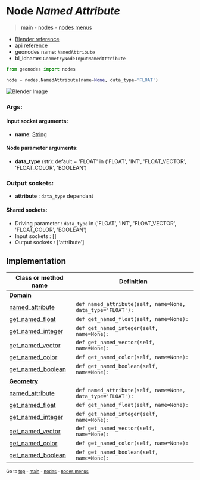 # Node *Named Attribute*

> [main](../structure.md) - [nodes](nodes.md) - [nodes menus](nodes_menus.md)

- [Blender reference](https://docs.blender.org/manual/en/latest/modeling/geometry_nodes/input/named_attribute.html)
- [api reference](https://docs.blender.org/api/current/bpy.types.GeometryNodeInputNamedAttribute.html)
- geonodes name: `NamedAttribute`
- bl_idname: `GeometryNodeInputNamedAttribute`

```python
from geonodes import nodes

node = nodes.NamedAttribute(name=None, data_type='FLOAT')
```

![Blender Image](https://docs.blender.org/manual/en/latest/_images/node-types_GeometryNodeInputNamedAttribute.webp)

### Args:

#### Input socket arguments:

- **name**: [String](String.md)

#### Node parameter arguments:

- **data_type** (str): default = 'FLOAT' in ('FLOAT', 'INT', 'FLOAT_VECTOR', 'FLOAT_COLOR', 'BOOLEAN')

### Output sockets:

- **attribute** : ``data_type`` dependant

#### Shared sockets:

- Driving parameter : ``data_type`` in ('FLOAT', 'INT', 'FLOAT_VECTOR', 'FLOAT_COLOR', 'BOOLEAN')
- Input sockets  : []
- Output sockets : ['attribute']
## Implementation

| Class or method name | Definition |
|----------------------|------------|
| **[Domain](Domain.md)** |
| [named_attribute](Domain.md#named_attribute) | `def named_attribute(self, name=None, data_type='FLOAT'):` |
| [get_named_float](Domain.md#get_named_float) | `def get_named_float(self, name=None):` |
| [get_named_integer](Domain.md#get_named_integer) | `def get_named_integer(self, name=None):` |
| [get_named_vector](Domain.md#get_named_vector) | `def get_named_vector(self, name=None):` |
| [get_named_color](Domain.md#get_named_color) | `def get_named_color(self, name=None):` |
| [get_named_boolean](Domain.md#get_named_boolean) | `def get_named_boolean(self, name=None):` |
| **[Geometry](Geometry.md)** |
| [named_attribute](Geometry.md#named_attribute) | `def named_attribute(self, name=None, data_type='FLOAT'):` |
| [get_named_float](Geometry.md#get_named_float) | `def get_named_float(self, name=None):` |
| [get_named_integer](Geometry.md#get_named_integer) | `def get_named_integer(self, name=None):` |
| [get_named_vector](Geometry.md#get_named_vector) | `def get_named_vector(self, name=None):` |
| [get_named_color](Geometry.md#get_named_color) | `def get_named_color(self, name=None):` |
| [get_named_boolean](Geometry.md#get_named_boolean) | `def get_named_boolean(self, name=None):` |

<sub>Go to [top](#node-Named-Attribute) - [main](../structure.md) - [nodes](nodes.md) - [nodes menus](nodes_menus.md)</sub>

